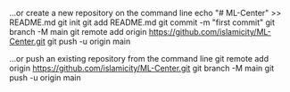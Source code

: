 …or create a new repository on the command line
echo "# ML-Center" >> README.md
git init
git add README.md
git commit -m "first commit"
git branch -M main
git remote add origin https://github.com/islamicity/ML-Center.git
git push -u origin main


…or push an existing repository from the command line
git remote add origin https://github.com/islamicity/ML-Center.git
git branch -M main
git push -u origin main
